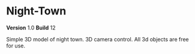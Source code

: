 # Night-Town
**Version** 1.0 **Build** 12

Simple 3D model of night town. 3D camera control. All 3d objects are free for use.